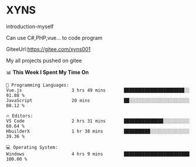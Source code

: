 # XYNS
introduction-myself

Can use C#,PHP,vue... to code program

GiteeUrl:https://gitee.com/xyns001

My all projects pushed on gitee

<!--START_SECTION:waka-->
📊 **This Week I Spent My Time On** 

```text
💬 Programming Languages: 
Vue.js                   3 hrs 49 mins       ███████████████████████░░   91.88 % 
JavaScript               20 mins             ██░░░░░░░░░░░░░░░░░░░░░░░   08.12 % 

🔥 Editors: 
VS Code                  2 hrs 31 mins       ███████████████░░░░░░░░░░   60.64 % 
HbuilderX                1 hr 38 mins        ██████████░░░░░░░░░░░░░░░   39.36 % 

💻 Operating System: 
Windows                  4 hrs 9 mins        █████████████████████████   100.00 % 
```


<!--END_SECTION:waka-->
